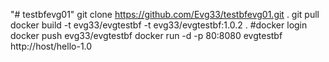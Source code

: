 "# testbfevg01" 
git clone https://github.com/Evg33/testbfevg01.git .
git pull
docker build -t evg33/evgtestbf -t evg33/evgtestbf:1.0.2 .
#docker login
docker push evg33/evgtestbf
docker run -d -p 80:8080 evgtestbf
http://host/hello-1.0
